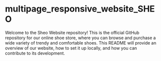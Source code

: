   # multipage_responsive_website_SHEO
Welcome to the Sheo Website repository! This is the official GitHub repository for our online shoe store, where you can browse and purchase a wide variety of trendy and comfortable shoes. This README will provide an overview of our website, how to set it up locally, and how you can contribute to its development.
